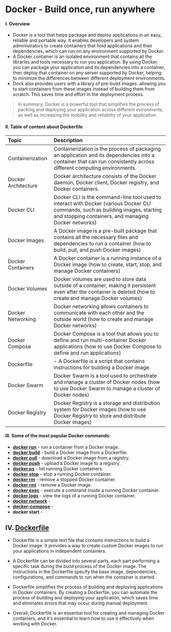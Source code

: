 # Docker - Build once, run anywhere

#### I. Overview

- Docker is a tool that helps package and deploy applications in an easy, reliable and portable way. It enables developers and system administrators to create containers that hold applications and their dependencies, which can run on any environment supported by Docker.
- A Docker container is an isolated environment that contains all the libraries and tools necessary to run you application. By using Docker, you can package your application and its dependencies into a container, then deploy that container on any server supported by Docker, helping to minimize the differences between different deployment environments.
- Dock also provides users with a library of pre-build images. allowing you to start containers from these images instead of building them from scratch. This saves time and effort in the deployment process.

> In summary, Docker is a powerful tool that simplifies the process of packing and deploying your application across different evironments, as well as increasing the mobility and reliablity of your application.

#### II. Table of content about Dockerfile

| Topic               | Description                                                                                                                                                                             |
| :------------------ | :-------------------------------------------------------------------------------------------------------------------------------------------------------------------------------------- |
| Containerization    | Containerization is the process of packaging an application and its dependencies into a container that can run consistently across different computing environments.                    |
| Docker Architecture | Docker architecture consists of the Docker daemon, Docker client, Docker registry, and Docker containers.                                                                               |
| Docker CLI          | Docker CLI is the command-line tool used to interact with Docker (various Docker CLI commands, such as building images, starting and stopping containers, and managing Docker networks) |
| Docker Images       | A Docker image is a pre-built package that contains all the necessary files and dependencies to run a container (how to build, pull, and push Docker images)                            |
| Docker Containers   | A Docker container is a running instance of a Docker image (how to create, start, stop, and manage Docker containers)                                                                   |
| Docker Volumes      | Docker volumes are used to store data outside of a container, making it persistent even after the container is deleted (how to create and manage Docker volumes)                        |
| Docker Networking   | Docker networking allows containers to communicate with each other and the outside world (how to create and manage Docker networks)                                                     |
| Docker Compose      | Docker Compose is a tool that allows you to define and run multi-container Docker applications (how to use Docker Compose to define and run applications)                               |
| Dockerfile          | - A Dockerfile is a script that contains instructions for building a Docker image.                                                                                                      |
| Docker Swarm        | Docker Swarm is a tool used to orchestrate and manage a cluster of Docker nodes (how to use Docker Swarm to manage a cluster of Docker nodes)                                           |
| Docker Registry     | Docker Registry is a storage and distribution system for Docker images (how to use Docker Registry to store and distribute Docker images)                                               |

#### III. Some of the most popular Docker commands:

- **[docker run](https://github.com/shounoop/docker/tree/main/commands/docker-run)** - run a container from a Docker image.
- **[docker build](https://github.com/shounoop/docker/tree/main/commands/docker-build)** - build a Docker image from a Dockerfile.
- **[docker pull](https://github.com/shounoop/docker/tree/main/commands/docker-pull)** - download a Docker image from a registry.
- **[docker push](https://github.com/shounoop/docker/tree/main/commands/docker-push)** - upload a Docker image to a registry.
- **[docker ps](https://github.com/shounoop/docker/tree/main/commands/docker-ps)** - list running Docker containers.
- **[docker stop](https://github.com/shounoop/docker/tree/main/commands/docker-stop)** - stop a running Docker container.
- **[docker rm](https://github.com/shounoop/docker/tree/main/commands/docker-rm)** - remove a stopped Docker container.
- **[docker rmi](https://github.com/shounoop/docker/tree/main/commands/docker-rmi)** - remove a Docker image.
- **[docker exec](https://github.com/shounoop/docker/tree/main/commands/docker-exec)** - execute a command inside a running Docker container.
- **[docker logs](https://github.com/shounoop/docker/tree/main/commands/docker-logs)** - view the logs of a running Docker container.
- **[docker network](https://github.com/shounoop/docker/tree/main/commands/docker-network)** -
- **[docker-compose](https://github.com/shounoop/docker/tree/main/commands/docker-compose)** -
- **docker start** -

## IV. [Dockerfile](https://github.com/shounoop/docker/tree/main/dockerfile)

- Dockerfile is a simple text file that contains instructions to build a Docker image. It provides a way to create custom Docker images to run your applications in independent containers.

- A Dockerfile can be divided into several parts, each part performing a specific task during the build process of the Docker image. The instructions in the Dockerfile specify the base image, dependencies, configurations, and commands to run when the container is started.

- Dockerfile simplifies the process of building and deploying applications in Docker containers. By creating a Dockerfile, you can automate the process of building and deploying your application, which saves time and eliminates errors that may occur during manual deployment.

- Overall, Dockerfile is an essential tool for creating and managing Docker containers, and it's essential to learn how to use it effectively when working with Docker.
